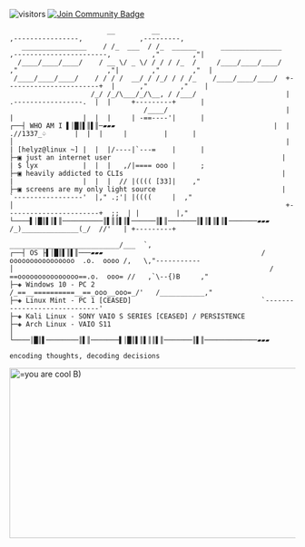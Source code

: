 ![visitors](https://vbr.nathanchung.dev/badge?page_id=he7yz.he7yz&color=00cf00)
<a href="https://discord.gg/wU8kaRVKDC"><img src="https://img.shields.io/discord/1037005487771762729.svg?style=flat&label=Helyz'%20Dystopia&color=7289DA" alt="Join Community Badge"/></a>
```
                        __         __                                       ,----------------,              ,---------,
   ________________    / /_  ___  / /_  ______      _______________    ,-----------------------,          ,"        ,"|
  /____/____/____/    / __ \/ _ \/ / / / /_  /     /____/____/____/  ,"                      ,"|        ,"        ,"  |                                       
 /____/____/____/    / / / /  __/ / /_/ / / /_    /____/____/____/  +-----------------------+  |      ,"        ,"    | 
                    /_/ /_/\___/_/\__, / /___/                      |  .-----------------.  |  |     +---------+      |
                                 /____/                             |  |                 |  |  |     | -==----'|      |
┌──┤ WHO AM I ▌│█║▌║▌║─▰▰▰                                       |  | .//1337_♤       |  |  |     |         |      |
│                                                                   |  | [helyz@linux ~] |  |  |/----|`---=    |      |
├─▣ just an internet user                                          |  | $ lyx           |  |  |   ,/|==== ooo |      ;
├─▣ heavily addicted to CLIs                                       |  |                 |  |  |  // |(((( [33]|    ,"
├─▣ screens are my only light source                               |  `-----------------'  |," .;'| |((((     |  ,"
│                                                                   +-----------------------+  ;;  | |         |,"     
└────▌│█║▌║▌║──────────║▌║║▌║▌──────║▌║───────║▌║▌║▌║▌───────▰▰▰    /_)______________(_/  //'   | +---------+
                                                                  ___________________________/___  `,
┌──┤ OS ├▌│█║▌║▌║───▰▰▰                                       /  oooooooooooooooo  .o.  oooo /,   \,"-----------
│                                                               / ==ooooooooooooooo==.o.  ooo= //   ,`\--{)B     ,"
├─◈ Windows 10 - PC 2                                         /_==__==========__==_ooo__ooo=_/'   /___________,"
├─◈ Linux Mint - PC 1 [CEASED]                                `-----------------------------'
├─◈ Kali Linux - SONY VAIO S SERIES [CEASED] / PERSISTENCE
├─◈ Arch Linux - VAIO S11
│
└────│█║▌────────║▌║───────▌│█║▌║▌║║▌║───────║▌║─────────────▰▰▰

encoding thoughts, decoding decisions
```
<!-- <img src=https://media1.tenor.com/m/Dj_vDyDOcwAAAAAd/helyz.gif alt="=you are cool B)" width="1000" height="300"> </img> -->
<img src=https://media1.tenor.com/m/jX8bXckV8mIAAAAC/helyz.gif alt="=you are cool B)" width="1000" height="300"> </img>
